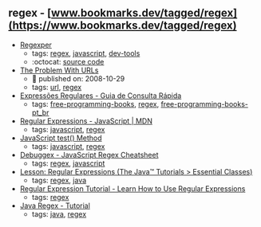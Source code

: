 regex - [www.bookmarks.dev/tagged/regex](https://www.bookmarks.dev/tagged/regex)
---
* [Regexper](https://regexper.com/)
    * tags: [regex](../tagged/regex.md), [javascript](../tagged/javascript.md), [dev-tools](../tagged/dev-tools.md)
    * :octocat: [source code](https://github.com/javallone/regexper-static)
* [The Problem With URLs](https://blog.codinghorror.com/the-problem-with-urls/)
    * :calendar: published on: 2008-10-29
    * tags: [url](../tagged/url.md), [regex](../tagged/regex.md)
* [Expressões Regulares - Guia de Consulta Rápida](http://aurelio.net/regex/guia/)
    * tags: [free-programming-books](../tagged/free-programming-books.md), [regex](../tagged/regex.md), [free-programming-books-pt_br](../tagged/free-programming-books-pt_br.md)
* [Regular Expressions - JavaScript | MDN](https://developer.mozilla.org/en/docs/Web/JavaScript/Guide/Regular_Expressions)
    * tags: [javascript](../tagged/javascript.md), [regex](../tagged/regex.md)
* [JavaScript test() Method](https://www.w3schools.com/jsref/jsref_regexp_test.asp)
    * tags: [javascript](../tagged/javascript.md), [regex](../tagged/regex.md)
* [Debuggex - JavaScript Regex Cheatsheet](https://www.debuggex.com/cheatsheet/regex/javascript)
    * tags: [regex](../tagged/regex.md), [javascript](../tagged/javascript.md)
* [Lesson: Regular Expressions (The Java™ Tutorials > Essential Classes)](http://docs.oracle.com/javase/tutorial/essential/regex/index.html)
    * tags: [regex](../tagged/regex.md), [java](../tagged/java.md)
* [Regular Expression Tutorial - Learn How to Use Regular Expressions](http://www.regular-expressions.info/tutorial.html)
    * tags: [regex](../tagged/regex.md)
* [Java Regex - Tutorial](http://www.vogella.com/tutorials/JavaRegularExpressions/article.html)
    * tags: [java](../tagged/java.md), [regex](../tagged/regex.md)
